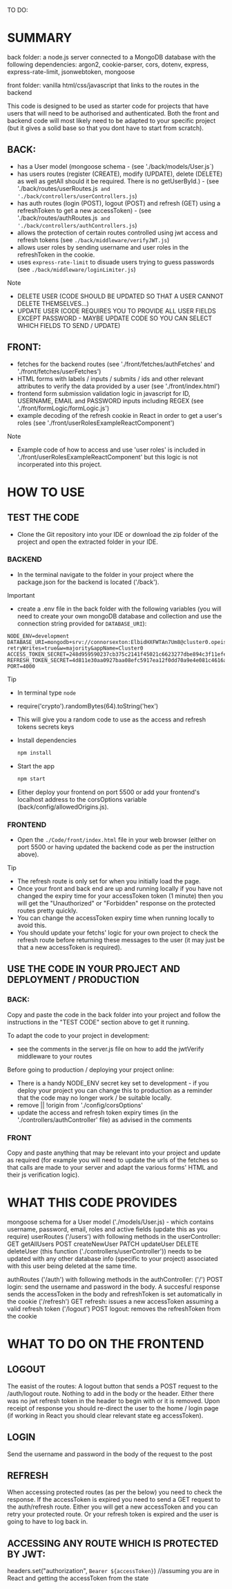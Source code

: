
TO DO: 


# SUMMARY

back folder: a node.js server connected to a MongoDB database with the following dependencies: argon2, cookie-parser, cors, dotenv, express, express-rate-limit, jsonwebtoken, mongoose

front folder: vanilla html/css/javascript that links to the routes in the backend 

This code is designed to be used as starter code for projects that have users that will need to be authorised and authenticated. Both the front and backend code will most likely need to be adapted to your specific project (but it gives a solid base so that you dont have to start from scratch). 

## BACK:
- has a User model (mongoose schema - (see './back/models/User.js`)
- has users routes (register (CREATE), modify (UPDATE), delete (DELETE) as well as getAll should it be required. There is no getUserById.) - (see './back/routes/userRoutes.js` and './back/controllers/userControllers.js`)
- has auth routes (login (POST), logout (POST) and refresh (GET) using a refreshToken to get a new accessToken) - (see './back/routes/authRoutes.js` and './back/controllers/authControllers.js`)
- allows the protection of certain routes controlled using jwt access and refresh tokens (see `./back/middleware/verifyJWT.js`) 
- allows user roles by sending username and user roles in the refreshToken in the cookie.
- uses `express-rate-limit` to disuade users trying to guess passwords (see `./back/middleware/loginLimiter.js`)

> [!NOTE]
- DELETE USER (CODE SHOULD BE UPDATED SO THAT A USER CANNOT DELETE THEMSELVES...)
- UPDATE USER (CODE REQUIRES YOU TO PROVIDE ALL USER FIELDS EXCEPT PASSWORD - MAYBE UPDATE CODE SO YOU CAN SELECT WHICH FIELDS TO SEND / UPDATE)

## FRONT: 
- fetches for the backend routes (see './front/fetches/authFetches' and './front/fetches/userFetches') 
- HTML forms with labels / inputs / submits / ids and other relevant attributes to verify the data provided by a user (see './front/index.html') 
- frontend form submission validation logic in javascript for ID, USERNAME, EMAIL and PASSWORD inputs including REGEX (see './front/formLogic/formLogic.js')
- example decoding of the refresh cookie in React in order to get a user's roles (see './front/userRolesExampleReactComponent')

> [!NOTE]
- Example code of how to access and use 'user roles' is included in './front/userRolesExampleReactComponent' but this logic is not incorperated into this project.

# HOW TO USE

## TEST THE CODE 
- Clone the Git repository into your IDE or download the zip folder of the project and open the extracted folder in your IDE.

### BACKEND
- In the terminal navigate to the folder in your project where the package.json for the backend is located ('/back').

> [!IMPORTANT]
- create a .env file in the back folder with the following variables (you will need to create your own mongoDB database and collection and use the connection string provided for `DATABASE_URI`): 
```
NODE_ENV=development
DATABASE_URI=mongodb+srv://connorsexton:ElbidHXFWTAn7Um8@cluster0.opeis.mongodb.net/?retryWrites=true&w=majority&appName=Cluster0
ACCESS_TOKEN_SECRET=248d959590237cb375c2141f45021c6623277dbe894c3f11efe5371b60643583668fd0690ff48eab7fd0d0c04a709b05a68b69e41f67aa672d21d9de1a40b753
REFRESH_TOKEN_SECRET=4d811e30aa0927baa08efc5917ea12f0dd70a9e4e081c4616aa43279e197b704d47263feac8bf5147947b3166437199bea2e8e25e4ac81923843d713540463c7
PORT=4000
```

> [!TIP]
- In terminal type `node`
- require('crypto').randomBytes(64).toString('hex')
- This will give you a random code to use as the access and refresh tokens secrets keys

- Install dependencies
  ```bash
  npm install 
  ```
- Start the app
  ```bash
  npm start
  ```

- Either deploy your frontend on port 5500 or add your frontend's localhost address to the corsOptions variable (back/config/allowedOrigins.js).

### FRONTEND
- Open the `./Code/front/index.html` file in your web browser (either on port 5500 or having updated the backend code as per the instruction above).

> [!TIP]
- The refresh route is only set for when you initially load the page. 
- Once your front and back end are up and running locally if you have not changed the expiry time for your accessToken token (1 minute) then you will get the "Unauthorized" or "Forbidden" response on the protected routes pretty quickly.
- You can change the accessToken expiry time when running locally to avoid this.
- You should update your fetchs' logic for your own project to check the refresh route before returning these messages to the user (it may just be that a new accessToken is required).   

## USE THE CODE IN YOUR PROJECT AND DEPLOYMENT / PRODUCTION
### BACK: 
Copy and paste the code in the back folder into your project and follow the instructions in the "TEST CODE" section above to get it running. 

To adapt the code to your project in development: 
- see the comments in the server.js file on how to add the jwtVerify middleware to your routes

Before going to production / deploying your project online: 
- There is a handy NODE_ENV secret key set to development - if you deploy your project you can change this to production as a reminder that the code may no longer work / be suitable locally.
- remove || !origin from './config/corsOptions'
- update the access and refresh token expiry times (in the './controllers/authController' file) as advised in the comments

### FRONT
Copy and paste anything that may be relevant into your project and update as required (for example you will need to update the urls of the fetches so that calls are made to your server and adapt the various forms' HTML and their js verification logic). 

# WHAT THIS CODE PROVIDES
mongoose schema for a User model ('./models/User.js) - which contains username, password, email, roles and active fields (update this as you require)
userRoutes ('/users') with following methods in the userController:
GET getAllUsers
POST createNewUser
PATCH updateUser
DELETE deleteUser (this function ('./controllers/userController')) needs to be updated with any other database info (specific to your project) associated with this user being deleted at the same time.  

authRoutes ('/auth') with following methods in the authController:
('/') POST login: send the username and password in the body. A succesful response sends the accessToken in the body and refreshToken is set automatically in the cookie 
('/refresh') GET refresh: issues a new accessToken assuming a valid refresh token
('/logout') POST logout: removes the refreshToken from the cookie

# WHAT TO DO ON THE FRONTEND
## LOGOUT
The easist of the routes: 
A logout button that sends a POST request to the /auth/logout route. Nothing to add in the body or the header. Either there was no jwt refresh token in the header to begin with or it is removed. 
Upon receipt of response you should re-direct the user to the home / login page (if working in React you should clear relevant state eg accessToken). 

## LOGIN
Send the username and password in the body of the request to the post  

## REFRESH
When accessing protected routes (as per the below) you need to check the response. If the accessToken is expired you need to send a GET request to the auth/refresh route. 
Either you will get a new accessToken and you can retry your protected route. Or your refresh token is expired and the user is going to have to log back in.  

## ACCESSING ANY ROUTE WHICH IS PROTECTED BY JWT: 
headers.set("authorization", `Bearer ${accessToken}`) //assuming you are in React and getting the accessToken from the state